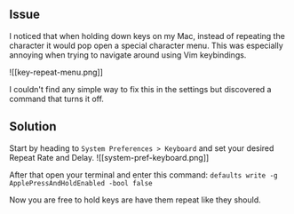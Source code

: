 ## Issue
I noticed that when holding down keys on my Mac, instead of repeating the character it would pop open a special character menu. This was especially annoying when trying to navigate around using Vim keybindings.

![[key-repeat-menu.png]]

I couldn't find any simple way to fix this in the settings but discovered a command that turns it off. 
## Solution
Start by heading to `System Preferences > Keyboard` and set your desired Repeat Rate and Delay.
![[system-pref-keyboard.png]]

After that open your terminal and enter this command:
`defaults write -g ApplePressAndHoldEnabled -bool false`

Now you are free to hold keys are have them repeat like they should.